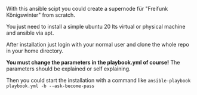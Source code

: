 With this ansible scipt you could create a supernode für "Freifunk Königswinter" from scratch.

You just need to install a simple ubuntu 20 lts virtual or physical machine and ansible via apt.

After installation just login with your normal user and clone the whole repo in your home directory.

**You must change the parameters in the playbook.yml of course!**
The parameters should be explained or self explaining.


Then you could start the installation with a command like `ansible-playbook  playbook.yml -b --ask-become-pass`
